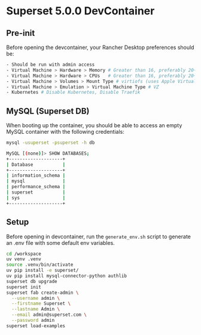 # Superset 5.0.0 DevContainer

## Pre-init

Before opening the devcontainer, your Rancher Desktop preferences should be:

```bash
- Should be run with admin access
- Virtual Machine > Hardware > Memory # Greater than 16, preferably 20+ GB
- Virtual Machine > Hardware > CPUs   # Greater than 16, preferably 20+ GB
- Virtual Machine > Volumes > Mount Type # virtiofs (uses Apple Virtualization)
- Virtual Machine > Emulation > Virtual Machine Type # VZ
- Kubernetes # Disable Kubernetes, Disable Traefik

```

## MySQL (Superset DB)

When booting up the container, you should be able to access an empty MySQL container with the following credentials:

```bash
mysql -usuperset -psuperset -h db

MySQL [(none)]> SHOW DATABASES;
+--------------------+
| Database           |
+--------------------+
| information_schema |
| mysql              |
| performance_schema |
| superset           |
| sys                |
+--------------------+

```

## Setup

Before opening in devcontainer, run the `generate_env.sh` script to generate an .env file with some default env variables.

```bash 
cd /workspace
uv venv .venv
source .venv/bin/activate
uv pip install -e superset/
uv pip install mysql-connector-python authlib
superset db upgrade
superset init
superset fab create-admin \
  --username admin \
  --firstname Superset \
  --lastname Admin \
  --email admin@superset.com \
  --password admin
superset load-examples
```
